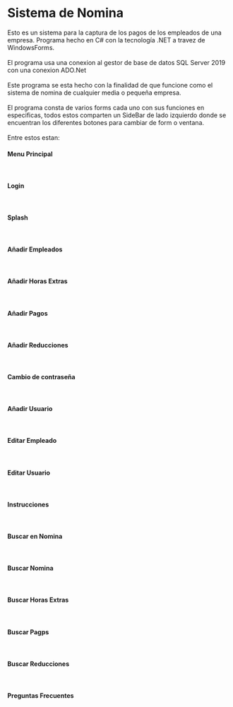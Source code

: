 # Sistema de Nomina
Esto es un sistema para la captura de los pagos de los empleados de una empresa. Programa hecho en C# con la tecnología .NET a travez de WindowsForms. <br/><br/>
El programa usa una conexion al gestor de base de datos SQL Server 2019 con una conexion ADO.Net<br/><br/>
Este programa se esta hecho con la finalidad de que funcione como el sistema de nomina de cualquier media o pequeña empresa.<br/><br/>
El programa consta de varios forms cada uno con sus funciones en especificas, 
todos estos comparten un SideBar de lado izquierdo donde se encuentran los diferentes botones para cambiar de form o ventana.<br/><br/>
Entre estos estan:<br/>
<h4>Menu Principal</h4><br/>
<h4>Login</h4><br/>
<h4>Splash</h4><br/>
<h4>Añadir Empleados</h4><br/>
<h4>Añadir Horas Extras</h4><br/>
<h4>Añadir Pagos</h4><br/>
<h4>Añadir Reducciones</h4><br/>
<h4>Cambio de contraseña</h4><br/>
<h4>Añadir Usuario</h4><br/>
<h4>Editar Empleado</h4><br/>
<h4>Editar Usuario</h4><br/>
<h4>Instrucciones</h4><br/>
<h4>Buscar en Nomina</h4><br/>
<h4>Buscar Nomina</h4><br/>
<h4>Buscar Horas Extras</h4><br/>
<h4>Buscar Pagps</h4><br/>
<h4>Buscar Reducciones</h4><br/>
<h4>Preguntas Frecuentes</h4><br/>
